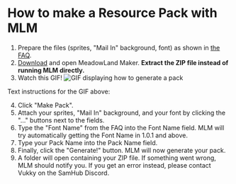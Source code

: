 # How to make a Resource Pack with MLM

1. Prepare the files (sprites, "Mail In" background, font) as shown in [the FAQ](../FAQ.md).
2. [Download](https://github.com/UnofficialSamHub/MeadowMaker/releases) and open MeadowLand Maker. **Extract the ZIP file instead of running MLM directly.**
3. Watch this GIF!
![GIF displaying how to generate a pack](https://i.imgur.com/MtwNENL.gif)

Text instructions for the GIF above:

4. Click "Make Pack".
5. Attach your sprites, "Mail In" background, and your font by clicking the "..." buttons next to the fields.
6. Type the "Font Name" from the FAQ into the Font Name field. MLM will try automatically getting the Font Name in 1.0.1 and above.
7. Type your Pack Name into the Pack Name field.
8. Finally, click the "Generate!" button. MLM will now generate your pack.
9. A folder will open containing your ZIP file. If something went wrong, MLM should notify you. If you get an error instead, please contact Vukky on the SamHub Discord.